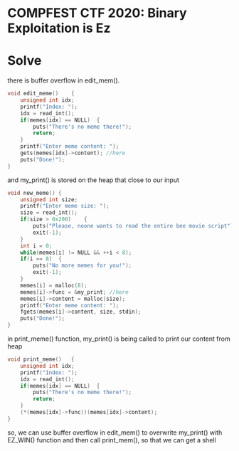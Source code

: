 # COMPFEST CTF 2020: Binary Exploitation is Ez

# Solve
there is buffer overflow in edit_mem().
```c
void edit_meme()	{
	unsigned int idx;
	printf("Index: ");
	idx = read_int();
	if(memes[idx] == NULL)	{
		puts("There's no meme there!");
		return;
	}
	printf("Enter meme content: ");
	gets(memes[idx]->content); //here
	puts("Done!");
}
```
and my_print() is stored on the heap that close to our input
```c
void new_meme()	{
	unsigned int size;
	printf("Enter meme size: ");
	size = read_int();
	if(size > 0x200)	{
		puts("Please, noone wants to read the entire bee movie script");
		exit(-1);
	}
	int i = 0;
	while(memes[i] != NULL && ++i < 8);
	if(i == 8)	{
		puts("No more memes for you!");
		exit(-1);
	}
	memes[i] = malloc(8);
	memes[i]->func = &my_print; //here
	memes[i]->content = malloc(size);
	printf("Enter meme content: ");
	fgets(memes[i]->content, size, stdin);
	puts("Done!");
}
```
in print_meme() function, my_print() is being called to print our content from heap
```c
void print_meme()	{
	unsigned int idx;
	printf("Index: ");
	idx = read_int();
	if(memes[idx] == NULL)	{
		puts("There's no meme there!");
		return;
	}
	(*(memes[idx]->func))(memes[idx]->content);
}
```
so, we can use buffer overflow in edit_mem() to overwrite my_print() with EZ_WIN() function and then call print_mem(), so that we can get a shell